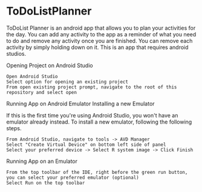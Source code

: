 # ToDoListPlanner

ToDoList Planner is an android app that allows you to plan your activities for the day. You can add any activity to the app as a reminder of what you need to do and remove any activity 
once you are finished. You can remove each activity by simply holding down on it. This is an app that requires android studios.

Opening Project on Android Studio

    Open Android Studio
    Select option for opening an existing project
    From open existing project prompt, navigate to the root of this repository and select open

Running App on Android Emulator
Installing a new Emulator

If this is the first time you're using Android Studio, you won't have an emulator already instead. To install a new emulator, following the following steps.

    From Android Studio, navigate to tools -> AVD Manager
    Select "Create Virtual Device" on bottom left side of panel
    Select your preferred device -> Select R system image -> Click Finish

Running App on an Emulator

    From the top toolbar of the IDE, right before the green run button, you can select your preferred emulator (optional)
    Select Run on the top toolbar


